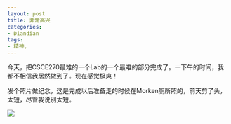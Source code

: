 ```yaml
---
layout: post
title: 非常高兴
categories:
- Diandian
tags:
- 精神, 
---
```

<p>今天，把CSCE270最难的一个Lab的一个最难的部分完成了。一下午的时间，我都不相信我居然做到了。现在感觉极爽！</p>
<p>发个照片做纪念，这是完成以后准备走的时候在Morken厕所照的，前天剪了头，太短，尽管我说别太短。</p>
<p><img src="http://m3.img.srcdd.com/farm4/d/2012/0627/10/823CC7256CFAA7D185E6CCFF0092287E_B500_900_500_374.PNG" /><br /></p>
<p></p>